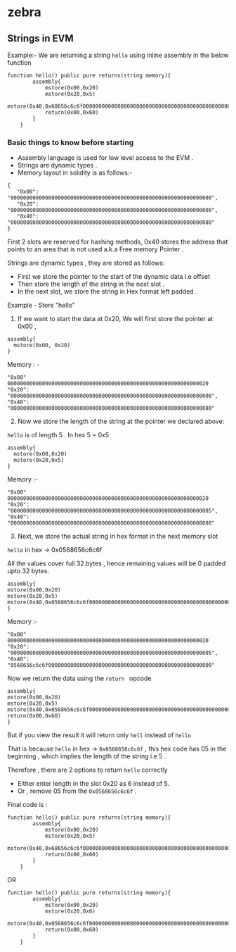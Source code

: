 # zebra


## Strings in EVM
Example:-
We are returning a string `hello` using inline assembly in the below function 

```solidity
function hello() public pure returns(string memory){
        assembly{
            mstore(0x00,0x20)
            mstore(0x20,0x5)
            mstore(0x40,0x68656c6c6f000000000000000000000000000000000000000000000000000000)
            return(0x00,0x60)
        }
    }
```

### Basic things to know before starting 
- Assembly language is used for low level access to the EVM . 
- Strings are dynamic types .
- Memory layout in solidity is as follows:-

 ```
 {
	"0x00": "0000000000000000000000000000000000000000000000000000000000000000",
	"0x20": "0000000000000000000000000000000000000000000000000000000000000000",
	"0x40": "0000000000000000000000000000000000000000000000000000000000000080"
}
 ```
 First 2 slots are reserved for hashing methods, 0x40 stores the address that points to an area that is not used a.k.a Free memory Pointer . 

Strings are dynamic types , they are stored as follows:
- First we store the pointer to the start of the dynamic data i.e offset 
- Then store the length of the string in the next slot . 
- In the next slot, we store the string in Hex format left padded . 

Example - Store "hello" 

1) If we want to start the data at 0x20, 
We will first store the pointer at 0x00 , 

```solidity
assembly{
  mstore(0x00, 0x20)
}
```

Memory : -

```
"0x00" 0000000000000000000000000000000000000000000000000000000000000020
"0x20": "0000000000000000000000000000000000000000000000000000000000000000",
"0x40": "0000000000000000000000000000000000000000000000000000000000000080"

```
2) Now we store the length of the string at the pointer we declared above: 

`hello` is of length 5 . 
In hex 5 = 0x5

```solidity
assembly{
  mstore(0x00,0x20)
  mstore(0x20,0x5)
}
```

Memory :-

```
"0x00" 0000000000000000000000000000000000000000000000000000000000000020
"0x20": "0000000000000000000000000000000000000000000000000000000000000005",
"0x40": "0000000000000000000000000000000000000000000000000000000000000080"
```

3) Next, we store the actual string in hex format in the next memory slot 

`hello` in hex -> 0x0568656c6c6f

All the values cover full 32 bytes , hence remaining values will be 0 padded upto 32 bytes. 

```solidity
assembly{
mstore(0x00,0x20)
mstore(0x20,0x5)
mstore(0x40,0x0568656c6c6f0000000000000000000000000000000000000000000000000000)
}
```
Memory :- 

```
"0x00" 0000000000000000000000000000000000000000000000000000000000000020
"0x20": "0000000000000000000000000000000000000000000000000000000000000005",
"0x40": "0568656c6c6f0000000000000000000000000000000000000000000000000000"
```

Now we return the data using the `return ` opcode 

```solidity
assembly{
mstore(0x00,0x20)
mstore(0x20,0x5)
mstore(0x40,0x0568656c6c6f0000000000000000000000000000000000000000000000000000)
return(0x00,0x60)
}
```

But if you view the result it will return only `hell` instead of `hello`
 
That is because  `hello` in hex -> `0x0568656c6c6f` , this hex code has 05 in the beginning , which implies the length of the string i.e 5 . 

Therefore , there are 2 options to return `hello` correctly 
- Either enter length in the slot 0x20 as 6 instead of 5.
- Or , remove 05 from the `0x0568656c6c6f` .


Final code is :
```solidity
function hello() public pure returns(string memory){
        assembly{
            mstore(0x00,0x20)
            mstore(0x20,0x5)
            mstore(0x40,0x68656c6c6f000000000000000000000000000000000000000000000000000000)
            return(0x00,0x60)
        }
    }
```

OR

```solidity
function hello() public pure returns(string memory){
        assembly{
            mstore(0x00,0x20)
            mstore(0x20,0x6)
            mstore(0x40,0x0568656c6c6f000000000000000000000000000000000000000000000000000000)
            return(0x00,0x60)
        }
    }
```


 
 

